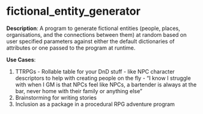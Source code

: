 # fictional_entity_generator
**Description**:
A program to generate fictional entities (people, places, organisations, and the connections between them) at random based on user specified parameters against either the default dictionaries of attributes or one passed to the program at runtime.

**Use Cases**:
1. TTRPGs - Rollable table for your DnD stuff - like NPC character descriptors to help with creating people on the fly - “I know I struggle with when I GM is that NPCs feel like NPCs, a bartender is always at the bar, never home with their family or anything else”
2. Brainstorming for writing stories
3. Inclusion as a package in a procedural RPG adventure program
